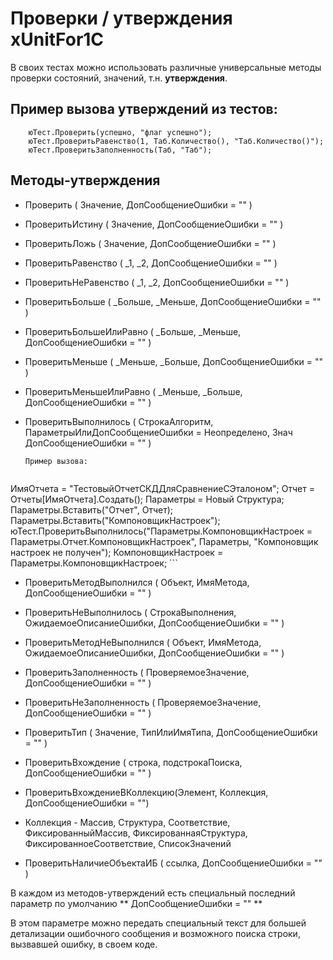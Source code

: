 Проверки / утверждения xUnitFor1C
=========

В своих тестах можно использовать различные универсальные методы проверки состояний, значений, т.н. **утверждения**.

Пример вызова утверждений из тестов:
----
```OneC
    юТест.Проверить(успешно, "флаг успешно");
    юТест.ПроверитьРавенство(1, Таб.Количество(), "Таб.Количество()");
    юТест.ПроверитьЗаполненность(Таб, "Таб");
```

Методы-утверждения
----

  - Проверить ( Значение, ДопСообщениеОшибки = "" )
  
  - ПроверитьИстину ( Значение, ДопСообщениеОшибки = "" )
    
  - ПроверитьЛожь ( Значение, ДопСообщениеОшибки = "" )
    
  - ПроверитьРавенство ( _1, _2, ДопСообщениеОшибки = "" )
    
  - ПроверитьНеРавенство ( _1, _2, ДопСообщениеОшибки = "" )
    
  - ПроверитьБольше ( _Больше, _Меньше, ДопСообщениеОшибки = "" )
    
  - ПроверитьБольшеИлиРавно ( _Больше, _Меньше, ДопСообщениеОшибки = "" )
    
  - ПроверитьМеньше ( _Меньше, _Больше, ДопСообщениеОшибки = "" )
    
  - ПроверитьМеньшеИлиРавно ( _Меньше, _Больше, ДопСообщениеОшибки = "" )
    
  - ПроверитьВыполнилось ( СтрокаАлгоритм, ПараметрыИлиДопСообщениеОшибки = Неопределено, Знач ДопСообщениеОшибки = "" )

        Пример вызова:
    ```
ИмяОтчета = "ТестовыйОтчетСКДДляСравнениеСЭталоном";
Отчет = Отчеты[ИмяОтчета].Создать();
Параметры = Новый Структура;
Параметры.Вставить("Отчет", Отчет);
Параметры.Вставить("КомпоновщикНастроек");
юТест.ПроверитьВыполнилось("Параметры.КомпоновщикНастроек = Параметры.Отчет.КомпоновщикНастроек", Параметры, "Компоновщик настроек не получен");
КомпоновщикНастроек = Параметры.КомпоновщикНастроек;
    ```
    
  - ПроверитьМетодВыполнился ( Объект, ИмяМетода, ДопСообщениеОшибки = "" )
    
  - ПроверитьНеВыполнилось ( СтрокаВыполнения, ОжидаемоеОписаниеОшибки, ДопСообщениеОшибки = "" )
    
  - ПроверитьМетодНеВыполнился ( Объект, ИмяМетода, ОжидаемоеОписаниеОшибки, ДопСообщениеОшибки = "" )
    
  - ПроверитьЗаполненность ( ПроверяемоеЗначение, ДопСообщениеОшибки = "" )
    
  - ПроверитьНеЗаполненность ( ПроверяемоеЗначение, ДопСообщениеОшибки = "" )
    
  - ПроверитьТип ( Значение, ТипИлиИмяТипа, ДопСообщениеОшибки = "" )
    
  - ПроверитьВхождение ( строка, подстрокаПоиска, ДопСообщениеОшибки = "" )

  - ПроверитьВхождениеВКоллекцию(Элемент, Коллекция, ДопСообщениеОшибки = "")

   - Коллекция - Массив, Структура, Соответствие, ФиксированныйМассив, ФиксированнаяСтруктура,           ФиксированноеСоответствие, СписокЗначений
    
  - ПроверитьНаличиеОбъектаИБ ( ссылка, ДопСообщениеОшибки = "" )

В каждом из методов-утверждений есть специальный последний параметр по умолчанию ** ДопСообщениеОшибки = "" **

В этом параметре можно передать специальный текст для большей детализации ошибочного сообщения и возможного поиска строки, вызвавшей ошибку, в своем коде.